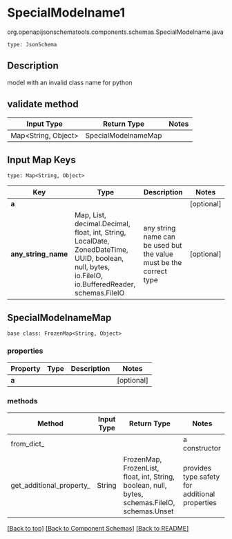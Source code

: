 # SpecialModelname1
org.openapijsonschematools.components.schemas.SpecialModelname.java
```
type: JsonSchema
```

## Description
model with an invalid class name for python

## validate method
| Input Type | Return Type | Notes |
| ---------- | ----------- | ----- |
| Map<String, Object> | SpecialModelnameMap | |

## Input Map Keys
```
type: Map<String, Object>
```
Key | Type |  Description | Notes
------------ | ------------- | ------------- | -------------
**a** |  |  | [optional]
**any_string_name** | Map, List, decimal.Decimal, float, int, String, LocalDate, ZonedDateTime, UUID, boolean, null, bytes, io.FileIO, io.BufferedReader, schemas.FileIO | any string name can be used but the value must be the correct type | [optional]

## SpecialModelnameMap
```
base class: FrozenMap<String, Object>

```

### properties
Property | Type | Description | Notes
-------- | ---- | ----------- | -----
**a** |  |  | [optional]

### methods
Method | Input Type | Return Type | Notes
------ | ---------- | ----------- | ------
from_dict_ |  |  | a constructor
get_additional_property_ | String | FrozenMap, FrozenList, float, int, String, boolean, null, bytes, schemas.FileIO, schemas.Unset | provides type safety for additional properties

[[Back to top]](#top) [[Back to Component Schemas]](../../../README.md#Component-Schemas) [[Back to README]](../../../README.md)
